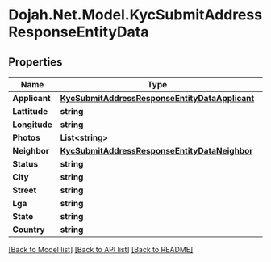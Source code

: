 # Dojah.Net.Model.KycSubmitAddressResponseEntityData

## Properties

Name | Type | Description | Notes
------------ | ------------- | ------------- | -------------
**Applicant** | [**KycSubmitAddressResponseEntityDataApplicant**](KycSubmitAddressResponseEntityDataApplicant.md) |  | [optional] 
**Lattitude** | **string** |  | [optional] 
**Longitude** | **string** |  | [optional] 
**Photos** | **List&lt;string&gt;** |  | [optional] 
**Neighbor** | [**KycSubmitAddressResponseEntityDataNeighbor**](KycSubmitAddressResponseEntityDataNeighbor.md) |  | [optional] 
**Status** | **string** |  | [optional] 
**City** | **string** |  | [optional] 
**Street** | **string** |  | [optional] 
**Lga** | **string** |  | [optional] 
**State** | **string** |  | [optional] 
**Country** | **string** |  | [optional] 

[[Back to Model list]](../README.md#documentation-for-models) [[Back to API list]](../README.md#documentation-for-api-endpoints) [[Back to README]](../README.md)

